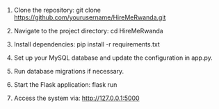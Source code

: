 1. Clone the repository:
   git clone https://github.com/yourusername/HireMeRwanda.git

2. Navigate to the project directory:
   cd HireMeRwanda

3. Install dependencies:
   pip install -r requirements.txt

4. Set up your MySQL database and update the configuration in app.py.

5. Run database migrations if necessary.

6. Start the Flask application:
   flask run

7. Access the system via: http://127.0.0.1:5000

